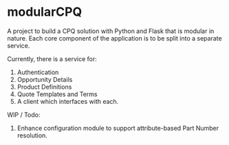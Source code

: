 # modularCPQ
A project to build a CPQ solution with Python and Flask that is modular in nature.
Each core component of the application is to be split into a separate service.

Currently, there is a service for:
1. Authentication
2. Opportunity Details
3. Product Definitions
4. Quote Templates and Terms
5. A client which interfaces with each.

WIP / Todo:
1. Enhance configuration module to support attribute-based Part Number resolution.